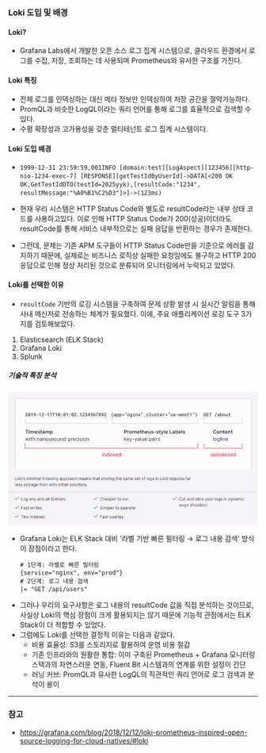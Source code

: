 ### Loki 도입 및 배경

#### Loki?

* Grafana Labs에서 개발한 오픈 소스 로그 집계 시스템으로, 클라우드 환경에서 로그를 수집, 저장, 조회하는 데 사용되며 Prometheus와 유사한 구조를 가진다.

#### Loki 특징
 
* 전체 로그를 인덱싱하는 대신 메타 정보만 인덱싱하여 저장 공간을 절약가능하다.
* PromQL과 비슷한 LogQL이라는 쿼리 언어를 통해 로그를 효율적으로 검색할 수 있다.
* 수평 확장성과 고가용성을 갖춘 멀티테넌트 로그 집계 시스템이다.

#### Loki 도입 배경

* `1999-12-31 23:59:59,001INFO [domain:test][LogAspect][123456][http-nio-1234-exec-7] [RESPONSE][getTestIdByUserId]->DATA[<200 OK OK,GetTestIdDTO(testId=2025yyk),[resultCode:"1234", resultMessage:"%A0%B1%C2%D3"]>]->(123ms)`

* 현재 우리 시스템은 HTTP Status Code와 별도로 resultCode라는 내부 상태 코드를 사용하고있다. 이로 인해 HTTP Status Code가 200(성공)이더라도 resultCode를 통해 서비스 내부적으로는 실패 응답을 반환하는 경우가 존재한다.
* 그런데, 문제는 기존 APM 도구들이 HTTP Status Code만을 기준으로 에러를 감지하기 때문에, 실제로는 비즈니스 로직상 실패한 요청임에도 불구하고 HTTP 200 응답으로 인해 정상 처리된 것으로 분류되어 모니터링에서 누락되고 있었다.

#### Loki를 선택한 이유

* `resultCode` 기반의 로깅 시스템을 구축하여 문제 상황 발생 시 실시간 알림을 통해 사내 메신저로 전송하는 체계가 필요했다.
이에, 주요 애플리케이션 로깅 도구 3가지를 검토해보았다.

1. Elasticsearch (ELK Stack)
2. Grafana Loki
3. Splunk

##### 기술적 특징 분석
![1](img/1-1.png)
* Grafana Loki는 ELK Stack 대비 '라벨 기반 빠른 필터링 → 로그 내용 검색' 방식이 장점이라고 한다.
   ```
   # 1단계: 라벨로 빠른 필터링
   {service="nginx", env="prod"} 
   # 2단계: 로그 내용 검색
   |= "GET /api/users"
   ```
* 그러나 우리의 요구사항은 로그 내용의 resultCode 값을 직접 분석하는 것이므로, 사실상 Loki의 핵심 장점이 크게 활용되지는 않기 때문에 기능적 관점에서는 ELK Stack이 더 적합할 수 있었다.
* 그럼에도 Loki를 선택한 결정적 이유는 다음과 같았다.
  * 비용 효율성: S3를 스토리지로 활용하여 운영 비용 절감
  * 기존 인프라와의 원활한 통합: 이미 구축된 Prometheus + Grafana 모니터링 스택과의 자연스러운 연동, Fluent Bit 시스템과의 연계를 위한 설정이 간단
  * 러닝 커브: PromQL과 유사한 LogQL의 직관적인 쿼리 언어로 로그 검색과 분석이 용이

---

### 참고

* https://grafana.com/blog/2018/12/12/loki-prometheus-inspired-open-source-logging-for-cloud-natives/#loki
